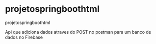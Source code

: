 # projetospringboothtml
 projetospringboothtml

Api que adiciona dados atraves do POST no postman para um banco de dados no Firebase
